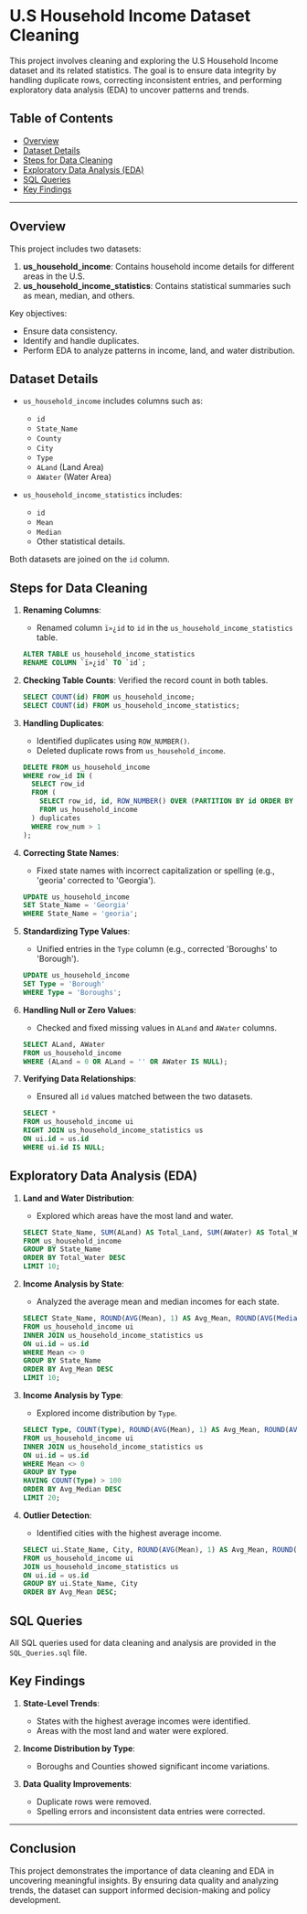 # U.S Household Income Dataset Cleaning

This project involves cleaning and exploring the U.S Household Income dataset and its related statistics. The goal is to ensure data integrity by handling duplicate rows, correcting inconsistent entries, and performing exploratory data analysis (EDA) to uncover patterns and trends.

## Table of Contents
- [Overview](#overview)
- [Dataset Details](#dataset-details)
- [Steps for Data Cleaning](#steps-for-data-cleaning)
- [Exploratory Data Analysis (EDA)](#exploratory-data-analysis-eda)
- [SQL Queries](#sql-queries)
- [Key Findings](#key-findings)

---

## Overview
This project includes two datasets:
1. **us_household_income**: Contains household income details for different areas in the U.S.
2. **us_household_income_statistics**: Contains statistical summaries such as mean, median, and others.

Key objectives:
- Ensure data consistency.
- Identify and handle duplicates.
- Perform EDA to analyze patterns in income, land, and water distribution.

## Dataset Details
- `us_household_income` includes columns such as:
  - `id`
  - `State_Name`
  - `County`
  - `City`
  - `Type`
  - `ALand` (Land Area)
  - `AWater` (Water Area)

- `us_household_income_statistics` includes:
  - `id`
  - `Mean`
  - `Median`
  - Other statistical details.

Both datasets are joined on the `id` column.

## Steps for Data Cleaning
1. **Renaming Columns**:
   - Renamed column `ï»¿id` to `id` in the `us_household_income_statistics` table.
   ```sql
   ALTER TABLE us_household_income_statistics
   RENAME COLUMN `ï»¿id` TO `id`;
   ```

2. **Checking Table Counts**:
   Verified the record count in both tables.
   ```sql
   SELECT COUNT(id) FROM us_household_income;
   SELECT COUNT(id) FROM us_household_income_statistics;
   ```

3. **Handling Duplicates**:
   - Identified duplicates using `ROW_NUMBER()`.
   - Deleted duplicate rows from `us_household_income`.
   ```sql
   DELETE FROM us_household_income
   WHERE row_id IN (
     SELECT row_id
     FROM (
       SELECT row_id, id, ROW_NUMBER() OVER (PARTITION BY id ORDER BY id) AS row_num
       FROM us_household_income
     ) duplicates
     WHERE row_num > 1
   );
   ```

4. **Correcting State Names**:
   - Fixed state names with incorrect capitalization or spelling (e.g., 'georia' corrected to 'Georgia').
   ```sql
   UPDATE us_household_income
   SET State_Name = 'Georgia'
   WHERE State_Name = 'georia';
   ```

5. **Standardizing Type Values**:
   - Unified entries in the `Type` column (e.g., corrected 'Boroughs' to 'Borough').
   ```sql
   UPDATE us_household_income
   SET Type = 'Borough'
   WHERE Type = 'Boroughs';
   ```

6. **Handling Null or Zero Values**:
   - Checked and fixed missing values in `ALand` and `AWater` columns.
   ```sql
   SELECT ALand, AWater
   FROM us_household_income
   WHERE (ALand = 0 OR ALand = '' OR AWater IS NULL);
   ```

7. **Verifying Data Relationships**:
   - Ensured all `id` values matched between the two datasets.
   ```sql
   SELECT *
   FROM us_household_income ui
   RIGHT JOIN us_household_income_statistics us
   ON ui.id = us.id
   WHERE ui.id IS NULL;
   ```

## Exploratory Data Analysis (EDA)
1. **Land and Water Distribution**:
   - Explored which areas have the most land and water.
   ```sql
   SELECT State_Name, SUM(ALand) AS Total_Land, SUM(AWater) AS Total_Water
   FROM us_household_income
   GROUP BY State_Name
   ORDER BY Total_Water DESC
   LIMIT 10;
   ```

2. **Income Analysis by State**:
   - Analyzed the average mean and median incomes for each state.
   ```sql
   SELECT State_Name, ROUND(AVG(Mean), 1) AS Avg_Mean, ROUND(AVG(Median), 1) AS Avg_Median
   FROM us_household_income ui
   INNER JOIN us_household_income_statistics us
   ON ui.id = us.id
   WHERE Mean <> 0
   GROUP BY State_Name
   ORDER BY Avg_Mean DESC
   LIMIT 10;
   ```

3. **Income Analysis by Type**:
   - Explored income distribution by `Type`.
   ```sql
   SELECT Type, COUNT(Type), ROUND(AVG(Mean), 1) AS Avg_Mean, ROUND(AVG(Median), 1) AS Avg_Median
   FROM us_household_income ui
   INNER JOIN us_household_income_statistics us
   ON ui.id = us.id
   WHERE Mean <> 0
   GROUP BY Type
   HAVING COUNT(Type) > 100
   ORDER BY Avg_Median DESC
   LIMIT 20;
   ```

4. **Outlier Detection**:
   - Identified cities with the highest average income.
   ```sql
   SELECT ui.State_Name, City, ROUND(AVG(Mean), 1) AS Avg_Mean, ROUND(AVG(Median), 1) AS Avg_Median
   FROM us_household_income ui
   JOIN us_household_income_statistics us
   ON ui.id = us.id
   GROUP BY ui.State_Name, City
   ORDER BY Avg_Mean DESC;
   ```

## SQL Queries
All SQL queries used for data cleaning and analysis are provided in the `SQL_Queries.sql` file.

## Key Findings
1. **State-Level Trends**:
   - States with the highest average incomes were identified.
   - Areas with the most land and water were explored.

2. **Income Distribution by Type**:
   - Boroughs and Counties showed significant income variations.

3. **Data Quality Improvements**:
   - Duplicate rows were removed.
   - Spelling errors and inconsistent data entries were corrected.

---

## Conclusion
This project demonstrates the importance of data cleaning and EDA in uncovering meaningful insights. By ensuring data quality and analyzing trends, the dataset can support informed decision-making and policy development.

